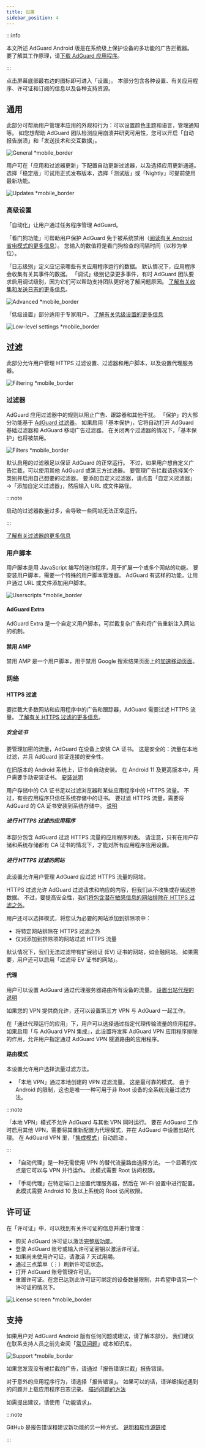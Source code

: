 ```yaml
---
title: 设置
sidebar_position: 4
---
```


:::info

本文所述 AdGuard Android 版是在系统级上保护设备的多功能的广告拦截器。 要了解其工作原理，请[下载 AdGuard 应用程序](https://agrd.io/download-kb-adblock)。

:::

点击屏幕底部最右边的图标即可进入「设置」。 本部分包含各种设置、有关应用程序、许可证和订阅的信息以及各种支持资源。

## 通用

此部分可帮助用户管理本应用的外观和行为：可以设置颜色主题和语言，管理通知等。 如您想帮助 AdGuard 团队检测应用崩溃并研究可用性，您可以开启「自动报告崩溃」和「发送技术和交互数据」。

![General \*mobile\_border](https://cdn.adtidy.org/blog/new/my5quggeneral.png)

用户可在「应用和过滤器更新」下配置自动更新过滤器，以及选择应用更新通道。 选择「稳定版」可试用正式发布版本，选择「测试版」或「Nightly」可提前使用最新功能。

![Updates \*mobile\_border](https://cdn.adtidy.org/blog/new/hqm8kupdates.png)

### 高级设置

「自动化」让用户通过任务程序管理 AdGuard。

「看门狗功能」可帮助用户保护 AdGuard 免于被系统禁用（[阅读有关 Android 省电模式的更多信息](/adguard-for-android/solving-problems/background-work/)）。 您输入的数值将是看门狗检查的间隔时间（以秒为单位）。

「日志级别」定义应记录哪些有关应用程序运行的数据。 默认情况下，应用程序会收集有关其事件的数据。 「调试」级别记录更多事件，有时 AdGuard 团队要求启用调试级别，因为它们可以帮助支持团队更好地了解问题原因。 [了解有关收集和发送日志的更多信息](/adguard-for-android/solving-problems/log/)。

![Advanced \*mobile\_border](https://cdn.adtidy.org/blog/new/vshfnadvanced.png)

「低级设置」部分适用于专家用户。 [了解有关低级设置的更多信息](/adguard-for-android/solving-problems/low-level-settings/)

![Low-level settings \*mobile\_border](https://cdn.adtidy.org/blog/new/n9ztplow_level.png)

## 过滤

此部分允许用户管理 HTTPS 过滤设置、过滤器和用户脚本，以及设置代理服务器。

![Filtering \*mobile\_border](https://cdn.adtidy.org/blog/new/7v5c6filtering.png)

### 过滤器

AdGuard 应用过滤器中的规则以阻止广告、跟踪器和其他干扰。 「保护」的大部分功能基于 [AdGuard 过滤器](/general/ad-filtering/adguard-filters/#adguard-filters)。 如果启用「基本保护」，它将自动打开 AdGuard 基础过滤器和 AdGuard 移动广告过滤器。 在关闭两个过滤器的情况下，「基本保护」也将被禁用。

![Filters \*mobile\_border](https://cdn.adtidy.org/blog/new/7osjdfilters.png)

默认启用的过滤器足以保证 AdGuard 的正常运行。 不过，如果用户想自定义广告拦截，可以使用其他 AdGuard 或第三方过滤器。 要管理广告拦截请选择某个类别并启用自己想要的过滤器。 要添加自定义过滤器，请点击「自定义过滤器」→「添加自定义过滤器」，然后输入 URL 或文件路径。

:::note

启动的过滤器数量过多，会导致一些网站无法正常运行。

:::

[了解有关过滤器的更多信息](https://adguard.com/zh_cn/blog/what-are-filters.html)

### 用户脚本

用户脚本是用 JavaScript 编写的迷你程序，用于扩展一个或多个网站的功能。 要安装用户脚本，需要一个特殊的用户脚本管理器。 AdGuard 有这样的功能，让用户通过 URL 或文件添加用户脚本。

![Userscripts \*mobile\_border](https://cdn.adtidy.org/blog/new/isv6userscripts.png)

#### AdGuard Extra

AdGuard Extra 是一个自定义用户脚本，可拦截复杂广告和将广告重新注入网站的机制。

#### 禁用 AMP

禁用 AMP 是一个用户脚本，用于禁用 Google 搜索结果页面上的[加速移动页面](https://en.wikipedia.org/wiki/Accelerated_Mobile_Pages)。

### 网络

#### HTTPS 过滤

要拦截大多数网站和应用程序中的广告和跟踪器，AdGuard 需要过滤 HTTPS 流量。 [了解有关 HTTPS 过滤的更多信息](/general/https-filtering/what-is-https-filtering)。

##### 安全证书

要管理加密的流量，AdGuard 在设备上安装 CA 证书。 这是安全的：流量在本地过滤，并且 AdGuard 验证连接的安全性。

在旧版本的 Android 系统上，证书会自动安装。 在 Android 11 及更高版本中，用户需要手动安装证书。 [安装说明](/adguard-for-android/solving-problems/manual-certificate/)

用户存储中的 CA 证书足以过滤浏览器和某些应用程序中的 HTTPS 流量。 不过，有些应用程序只信任系统存储中的证书。 要过滤 HTTPS 流量，需要将 AdGuard 的 CA 证书安装到系统存储中。 [说明](/adguard-for-android/solving-problems/https-certificate-for-rooted/)

##### 进行 HTTPS 过滤的应用程序

本部分包含 AdGuard 过滤 HTTPS 流量的应用程序列表。 请注意，只有在用户存储和系统存储都有 CA 证书的情况下，才能对所有应用程序应用设置。

##### 进行 HTTPS 过滤的网站

此设置允许用户管理 AdGuard 应过滤 HTTPS 流量的网站。

HTTPS 过滤允许 AdGuard 过滤请求和响应的内容，但我们从不收集或存储这些数据。 不过，要提高安全性，我们[将包含潜在敏感信息的网站排除在 HTTPS 过滤之外](/general/https-filtering/what-is-https-filtering/#financial-websites-and-websites-with-sensitive-personal-data)。

用户还可以选择模式，将您认为必要的网站添加到排除项中：

- 将特定网站排除在 HTTPS 过滤之外
- 仅对添加到排除项的网站过滤 HTTPS 流量

默认情况下，我们无法过滤带有扩展验证 (EV) 证书的网站，如金融网站。 如果需要，用户还可以启用「过滤带 EV 证书的网站」。

#### 代理

用户可以设置 AdGuard 通过代理服务器路由所有设备的流量。 [设置出站代理的说明](/adguard-for-android/solving-problems/outbound-proxy)

如果您的 VPN 提供商允许，还可以设置第三方 VPN 与 AdGuard 一起工作。

在「通过代理运行的应用」下，用户可以选择通过指定代理传输流量的应用程序。 如果启用「与 AdGuard VPN 集成」，此设置将发挥 AdGuard VPN 应用程序排除的作用，允许用户指定通过 AdGuard VPN 隧道路由的应用程序。

#### 路由模式

本设置允许用户选择流量过滤方法。

- 「本地 VPN」通过本地创建的 VPN 过滤流量。 这是最可靠的模式。 由于 Android 的限制，这也是唯一一种可用于非 Root 设备的全系统流量过滤方法。

:::note

「本地 VPN」模式不允许 AdGuard 与其他 VPN 同时运行。 要在 AdGuard 工作时启用其他 VPN，需要将其重新配置为代理模式，并在 AdGuard 中设置出站代理。 在 AdGuard VPN 里，「[集成模式](/adguard-for-android/features/integration-with-vpn)」自动启动 。

:::

- 「自动代理」是一种无需使用 VPN 的替代流量路由选择方法。 一个显著的优点是它可以与 VPN 并行运作。 此模式需要 Root 访问权限。

- 「手动代理」在特定端口上设置代理服务器，然后在 Wi-Fi 设置中进行配置。 此模式需要 Android 10 及以上系统的 Root 访问权限。

## 许可证

在「许可证」中，可以找到有关许可证的信息并进行管理：

- 购买 AdGuard 许可证以激活[完整版功能](/adguard-for-android/features/free-vs-full)。
- 登录 AdGuard 账号或输入许可证密钥以激活许可证。
- 如果尚未使用许可证，请激活 7 天试用期。
- 通过三点菜单（⋮）刷新许可证状态。
- 打开 AdGuard 账号管理许可证。
- 重置许可证。在您已达到此许可证可绑定的设备数量限制，并希望申请另一个许可证的情况下。

![License screen \*mobile\_border](https://cdn.adtidy.org/blog/new/3wyh5hlicense.png)

## 支持

如果用户对 AdGuard Android 版有任何问题或建议，请了解本部分。 我们建议在联系支持人员之前先查阅「[常见问题](https://adguard.com/support/adguard_for_android.html)」或本知识库。

![Support \*mobile\_border](https://cdn.adtidy.org/blog/new/cz55usupport.png)

如果您发现没有被拦截的广告，请通过「报告错误拦截」报告错误。

对于意外的应用程序行为，请选择「报告错误」。 如果可以的话，请详细描述遇到的问题并上载应用程序日志记录。 [描述问题的方法](/guides/report-bugs/#how-to-describe-a-problem)

如需提出建议，请使用「功能请求」。

:::note

GitHub 是报告错误和建议新功能的另一种方式。 [说明和软件源链接](/guides/report-bugs/#adguard-for-android)

:::

